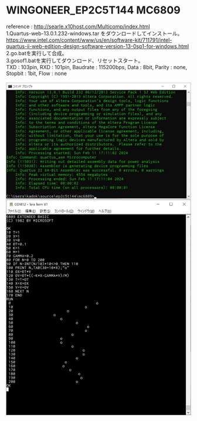 # WINGONEER_EP2C5T144 MC6809
reference : http://searle.x10host.com/Multicomp/index.html
\
1.Quartus-web-13.0.1.232-windows.tar をダウンロードしてインストール。
\
https://www.intel.com/content/www/us/en/software-kit/711791/intel-quartus-ii-web-edition-design-software-version-13-0sp1-for-windows.html
\
2.go.batを実行して合成。
\
3.gosof1.batを実行してダウンロード、リセットスタート。
\
TXD : 103pin, RXD : 101pin, Baudrate : 115200bps, Data : 8bit, Parity : none, Stopbit : 1bit, Flow : none
\
\
![mc6809](https://github.com/kadokuratsuyoshi/retro_computing/blob/main/WINGONEER_EP2C5T144/MC6809/mc6809.jpg)
\
![basic](https://github.com/kadokuratsuyoshi/retro_computing/blob/main/WINGONEER_EP2C5T144/MC6809/basic.jpg)
